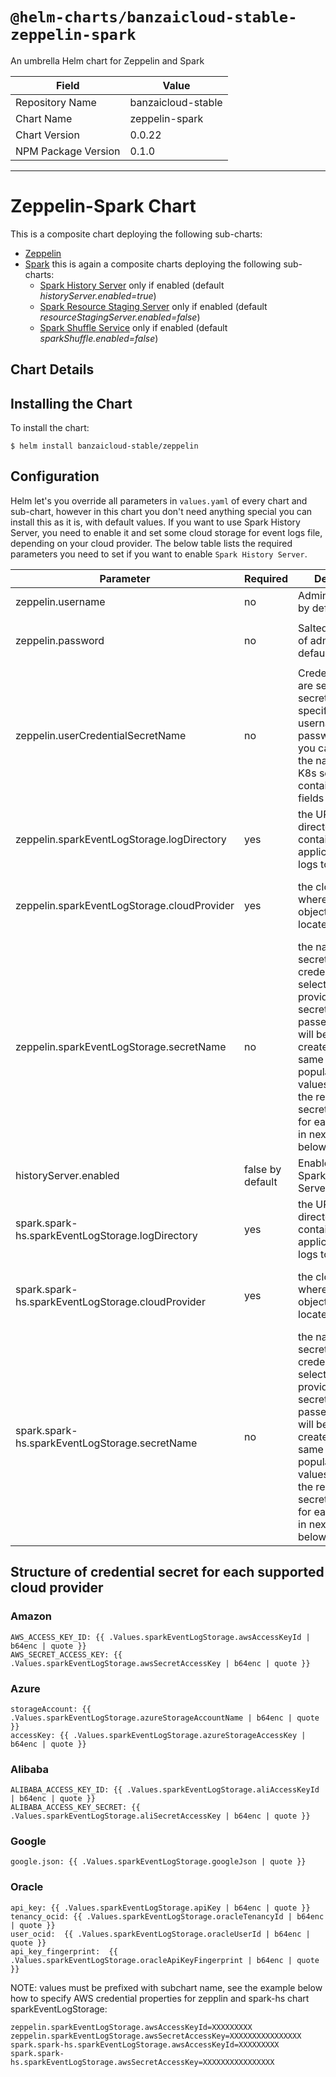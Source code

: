 # `@helm-charts/banzaicloud-stable-zeppelin-spark`

An umbrella Helm chart for Zeppelin and Spark

| Field               | Value              |
| ------------------- | ------------------ |
| Repository Name     | banzaicloud-stable |
| Chart Name          | zeppelin-spark     |
| Chart Version       | 0.0.22             |
| NPM Package Version | 0.1.0              |

---

# Zeppelin-Spark Chart

This is a composite chart deploying the following sub-charts:

- [Zeppelin](https://github.com/banzaicloud/banzai-charts/tree/master/stable/zeppelin)
- [Spark](https://github.com/banzaicloud/banzai-charts/tree/master/stable/spark) this is again a composite charts deploying the following sub-charts:
  - [Spark History Server](https://github.com/banzaicloud/banzai-charts/tree/master/stable/spark-hs) only if enabled (default _historyServer.enabled=true_)
  - [Spark Resource Staging Server](https://github.com/banzaicloud/banzai-charts/tree/master/stable/spark-rss) only if enabled (default _resourceStagingServer.enabled=false_)
  - [Spark Shuffle Service](https://github.com/banzaicloud/banzai-charts/tree/master/stable/spark-shuffle) only if enabled (default _sparkShuffle.enabled=false_)

## Chart Details

## Installing the Chart

To install the chart:

```
$ helm install banzaicloud-stable/zeppelin
```

## Configuration

Helm let's you override all parameters in `values.yaml` of every chart and sub-chart, however in this chart you don't need anything special you can install this as it is, with default values. If you want to use Spark History Server, you need to enable it and set some cloud storage for event logs file, depending on your cloud provider. The below table lists the required parameters you need to set if you want to enable `Spark History Server`.

| Parameter                                         | Required         | Description                                                                                                                                                                                                                                                               | Example                                                                                                                                                             |
| ------------------------------------------------- | ---------------- | ------------------------------------------------------------------------------------------------------------------------------------------------------------------------------------------------------------------------------------------------------------------------- | ------------------------------------------------------------------------------------------------------------------------------------------------------------------- |
| zeppelin.username                                 | no               | Admin username, by default is `admin`                                                                                                                                                                                                                                     |                                                                                                                                                                     |
| zeppelin.password                                 | no               | Salted password of admin user, by default is `zeppelin`                                                                                                                                                                                                                   | You can salt your own password using [shiro cli tool](http://shiro.apache.org/command-line-hasher.html) `java -jar ~/dev/tools/shiro-tools-hasher-1.3.2-cli.jar -p` |
| zeppelin.userCredentialSecretName                 | no               | Credentials above are set in a K8s secret. Instead of specifying username & password directly you can provide the name of this K8s secret containing these fields                                                                                                         |                                                                                                                                                                     |
| zeppelin.sparkEventLogStorage.logDirectory        | yes              | the URL to the directory containing application event logs to load                                                                                                                                                                                                        | yourBucketName/eventLogFoloder                                                                                                                                      |
| zeppelin.sparkEventLogStorage.cloudProvider       | yes              | the cloud provider where the objectstore/bucket located                                                                                                                                                                                                                   | amazon<br>google<br>azure<br>oracle<br>alibaba                                                                                                                      |
| zeppelin.sparkEventLogStorage.secretName          | no               | the name of K8s secret containing credentials for selected cloud provider. If no secretName is passed then there will be a secret created with the same structure populated from values. Checkout the required secret properties for each provider in next section below. | see below                                                                                                                                                           |
| historyServer.enabled                             | false by default | Enable deploying Spark History Server                                                                                                                                                                                                                                     | true / false                                                                                                                                                        |
| spark.spark-hs.sparkEventLogStorage.logDirectory  | yes              | the URL to the directory containing application event logs to load                                                                                                                                                                                                        | yourBucketName/eventLogFoloder                                                                                                                                      |
| spark.spark-hs.sparkEventLogStorage.cloudProvider | yes              | the cloud provider where the objectstore/bucket located                                                                                                                                                                                                                   | amazon<br>google<br>azure<br>oracle<br>alibaba                                                                                                                      |
| spark.spark-hs.sparkEventLogStorage.secretName    | no               | the name of K8s secret containing credentials for selected cloud provider. If no secretName is passed then there will be a secret created with the same structure populated from values. Checkout the required secret properties for each provider in next section below. | see below                                                                                                                                                           |

## Structure of credential secret for each supported cloud provider

### Amazon

```
AWS_ACCESS_KEY_ID: {{ .Values.sparkEventLogStorage.awsAccessKeyId | b64enc | quote }}
AWS_SECRET_ACCESS_KEY: {{ .Values.sparkEventLogStorage.awsSecretAccessKey | b64enc | quote }}
```

### Azure

```
storageAccount: {{ .Values.sparkEventLogStorage.azureStorageAccountName | b64enc | quote }}
accessKey: {{ .Values.sparkEventLogStorage.azureStorageAccessKey | b64enc | quote }}
```

### Alibaba

```
ALIBABA_ACCESS_KEY_ID: {{ .Values.sparkEventLogStorage.aliAccessKeyId | b64enc | quote }}
ALIBABA_ACCESS_KEY_SECRET: {{ .Values.sparkEventLogStorage.aliSecretAccessKey | b64enc | quote }}
```

### Google

```
google.json: {{ .Values.sparkEventLogStorage.googleJson | quote }}
```

### Oracle

```
api_key: {{ .Values.sparkEventLogStorage.apiKey | b64enc | quote }}
tenancy_ocid: {{ .Values.sparkEventLogStorage.oracleTenancyId | b64enc | quote }}
user_ocid:  {{ .Values.sparkEventLogStorage.oracleUserId | b64enc | quote }}
api_key_fingerprint:  {{ .Values.sparkEventLogStorage.oracleApiKeyFingerprint | b64enc | quote }}
```

NOTE: values must be prefixed with subchart name, see the example below how to specify AWS credential properties for zepplin and spark-hs chart sparkEventLogStorage:

```
zeppelin.sparkEventLogStorage.awsAccessKeyId=XXXXXXXXX
zeppelin.sparkEventLogStorage.awsSecretAccessKey=XXXXXXXXXXXXXXXX
spark.spark-hs.sparkEventLogStorage.awsAccessKeyId=XXXXXXXXX
spark.spark-hs.sparkEventLogStorage.awsSecretAccessKey=XXXXXXXXXXXXXXXX
```
